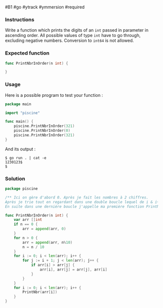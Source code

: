 #B1 #go #ytrack #ymmersion #required 
### Instructions

Write a function which prints the digits of an `int` passed in parameter in ascending order. All possible values of type `int` have to go through, excluding negative numbers. Conversion to `int64` is not allowed.

### Expected function

```go
func PrintNbrInOrder(n int) {

}
```

### Usage

Here is a possible program to test your function :

```go
package main

import "piscine"

func main() {
	piscine.PrintNbrInOrder(321)
	piscine.PrintNbrInOrder(0)
	piscine.PrintNbrInOrder(321)
}
```

And its output :

```console
$ go run . | cat -e
1230123$
$
```

### Solution

```go
package piscine

/** Ici on gère d'abord 0. Après je fait les nombres à 2 chiffres.
Après je trie tout en regardant dans une double boucle lequel de i & i+1 est le plus grand puis les switch de position.
En suite dans une dernière boucle j'appelle ma première fonction PrintNbr car c'est possible sur Ytrack apparement. */

func PrintNbrInOrder(n int) {
	var arr []int
	if n == 0 {
		arr = append(arr, 0)
	}
	for n > 0 {
		arr = append(arr, n%10)
		n = n / 10
	}
	for i := 0; i < len(arr); i++ {
		for j := i + 1; j < len(arr); j++ {
			if arr[i] > arr[j] {
				arr[i], arr[j] = arr[j], arr[i]
			}
		}
	}
	for i := 0; i < len(arr); i++ {
		PrintNbr(arr[i])
	}
}
```